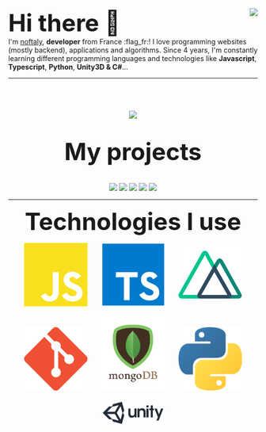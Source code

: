 
<img align="right" src="https://github-readme-stats.vercel.app/api?username=noftaly&show_icons=true&hide_border=true" />
<font size="10">
<b>
Hi there 👋
</b>
</font>
<br>
I'm <a href="https://nessmc.fr">noftaly</a>, <b>developer</b> from France :flag_fr:! I love programming websites (mostly backend), applications and algorithms. Since 4 years, I'm constantly learning different programming languages and technologies like <b>Javascript</b>, <b>Typescript</b>, <b>Python</b>, <b>Unity3D & C#</b>...

___

<p align="center">
	<br>
	<br>
	<br>
	<img src="https://img.shields.io/badge/DISCORD-noftaly%230359-7289DA?style=for-the-badge" />
	<br>
	<br>
	<br>
	<font size="10">
		<b>
			My projects
		</b>
	</font>
	<br>
	<br>
	<br>
	<img src="https://github-readme-stats.vercel.app/api/pin/?username=Skript-MC&repo=Swan" />
	<img src="https://github-readme-stats.vercel.app/api/pin/?username=noftaly&repo=MineField" />
	<img src="https://github-readme-stats.vercel.app/api/pin/?username=noftaly&repo=trello-clone" />
	<img src="https://github-readme-stats.vercel.app/api/pin/?username=noftaly&repo=CoinsRun" />
	<img src="https://github-readme-stats.vercel.app/api/pin/?username=noftaly&repo=LadderGame" />
</p>

___

<p align="center">
	<font size="10">
		<b>
		Technologies I use
		</b>
	</font>
</p>

<p align="center">
	<img src="./images/javascript.png" width="128"/>
	&nbsp;&nbsp;&nbsp;&nbsp;&nbsp;
	<img src="./images/typescript.png" width="128"/>
	&nbsp;&nbsp;&nbsp;&nbsp;&nbsp;
	<img src="./images/vuejs.png" width="128" />
	<br>
	<br>
	<img src="./images/git.png" width="128" />
	&nbsp;&nbsp;&nbsp;&nbsp;&nbsp;
	<img src="./images/mongodb.png" width="128" />
	&nbsp;&nbsp;&nbsp;&nbsp;&nbsp;
	<img src="./images/python.png" width="128" />
	<br><br>
	<img src="./images/unity.png" width="128" />
</p>

